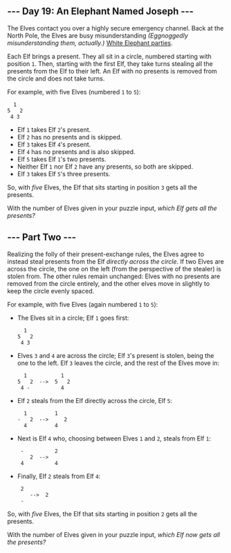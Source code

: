 \-\-\- Day 19: An Elephant Named Joseph ---
-------------------------------------------

The Elves contact you over a highly secure emergency channel. Back at the North Pole, the Elves are busy misunderstanding _(Eggnoggedly misunderstanding them, actually.)_ [White Elephant parties](https://en.wikipedia.org/wiki/White_elephant_gift_exchange).

Each Elf brings a present. They all sit in a circle, numbered starting with position `1`. Then, starting with the first Elf, they take turns stealing all the presents from the Elf to their left. An Elf with no presents is removed from the circle and does not take turns.

For example, with five Elves (numbered `1` to `5`):

      1
    5   2
     4 3
    

*   Elf `1` takes Elf `2`'s present.
*   Elf `2` has no presents and is skipped.
*   Elf `3` takes Elf `4`'s present.
*   Elf `4` has no presents and is also skipped.
*   Elf `5` takes Elf `1`'s two presents.
*   Neither Elf `1` nor Elf `2` have any presents, so both are skipped.
*   Elf `3` takes Elf `5`'s three presents.

So, with _five_ Elves, the Elf that sits starting in position `3` gets all the presents.

With the number of Elves given in your puzzle input, _which Elf gets all the presents?_

\-\-\- Part Two ---
-------------------

Realizing the folly of their present-exchange rules, the Elves agree to instead steal presents from the Elf _directly across the circle_. If two Elves are across the circle, the one on the left (from the perspective of the stealer) is stolen from. The other rules remain unchanged: Elves with no presents are removed from the circle entirely, and the other elves move in slightly to keep the circle evenly spaced.

For example, with five Elves (again numbered `1` to `5`):

*   The Elves sit in a circle; Elf `1` goes first:
    
          1
        5   2
         4 3
        
    
*   Elves `3` and `4` are across the circle; Elf `3`'s present is stolen, being the one to the left. Elf `3` leaves the circle, and the rest of the Elves move in:
    
          1           1
        5   2  -->  5   2
         4 -          4
        
    
*   Elf `2` steals from the Elf directly across the circle, Elf `5`:
    
          1         1 
        -   2  -->     2
          4         4 
        
    
*   Next is Elf `4` who, choosing between Elves `1` and `2`, steals from Elf `1`:
    
         -          2  
            2  -->
         4          4
        
    
*   Finally, Elf `2` steals from Elf `4`:
    
         2
            -->  2  
         -
        
    

So, with _five_ Elves, the Elf that sits starting in position `2` gets all the presents.

With the number of Elves given in your puzzle input, _which Elf now gets all the presents?_